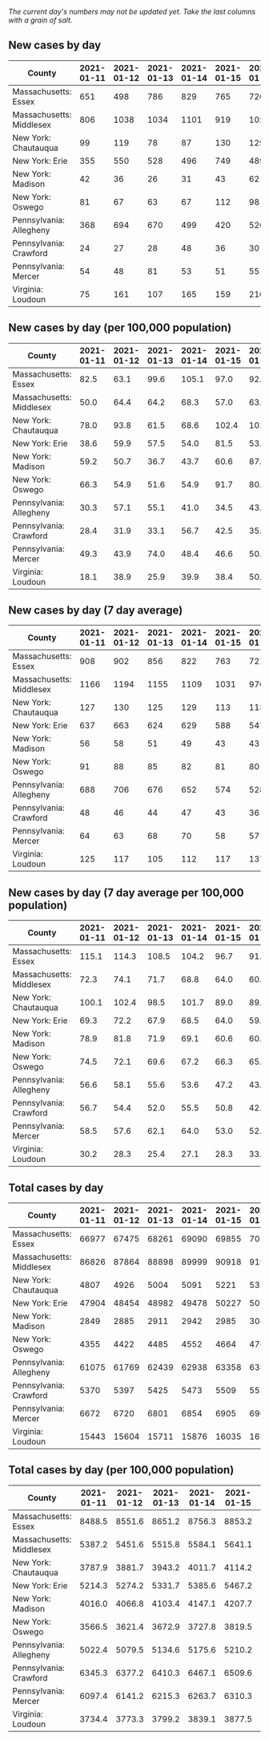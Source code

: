 _The current day's numbers may not be updated yet. Take the last columns with a grain of salt._
## New cases by day

| County | 2021-01-11 | 2021-01-12 | 2021-01-13 | 2021-01-14 | 2021-01-15 | 2021-01-16 | 2021-01-17 |
| --- | --- | --- | --- | --- | --- | --- | --- |
| Massachusetts: Essex | 651 | 498 | 786 | 829 | 765 | 726 | 670 |
| Massachusetts: Middlesex | 806 | 1038 | 1034 | 1101 | 919 | 1028 | 835 |
| New York: Chautauqua | 99 | 119 | 78 | 87 | 130 | 129 | 110 |
| New York: Erie | 355 | 550 | 528 | 496 | 749 | 489 | 668 |
| New York: Madison | 42 | 36 | 26 | 31 | 43 | 62 | 26 |
| New York: Oswego | 81 | 67 | 63 | 67 | 112 | 98 | 54 |
| Pennsylvania: Allegheny | 368 | 694 | 670 | 499 | 420 | 526 | 516 |
| Pennsylvania: Crawford | 24 | 27 | 28 | 48 | 36 | 30 | 26 |
| Pennsylvania: Mercer | 54 | 48 | 81 | 53 | 51 | 55 | 36 |
| Virginia: Loudoun | 75 | 161 | 107 | 165 | 159 | 210 | 392 |

## New cases by day (per 100,000 population)

| County | 2021-01-11 | 2021-01-12 | 2021-01-13 | 2021-01-14 | 2021-01-15 | 2021-01-16 | 2021-01-17 |
| --- | --- | --- | --- | --- | --- | --- | --- |
| Massachusetts: Essex | 82.5 | 63.1 | 99.6 | 105.1 | 97.0 | 92.0 | 84.9 |
| Massachusetts: Middlesex | 50.0 | 64.4 | 64.2 | 68.3 | 57.0 | 63.8 | 51.8 |
| New York: Chautauqua | 78.0 | 93.8 | 61.5 | 68.6 | 102.4 | 101.7 | 86.7 |
| New York: Erie | 38.6 | 59.9 | 57.5 | 54.0 | 81.5 | 53.2 | 72.7 |
| New York: Madison | 59.2 | 50.7 | 36.7 | 43.7 | 60.6 | 87.4 | 36.7 |
| New York: Oswego | 66.3 | 54.9 | 51.6 | 54.9 | 91.7 | 80.3 | 44.2 |
| Pennsylvania: Allegheny | 30.3 | 57.1 | 55.1 | 41.0 | 34.5 | 43.3 | 42.4 |
| Pennsylvania: Crawford | 28.4 | 31.9 | 33.1 | 56.7 | 42.5 | 35.4 | 30.7 |
| Pennsylvania: Mercer | 49.3 | 43.9 | 74.0 | 48.4 | 46.6 | 50.3 | 32.9 |
| Virginia: Loudoun | 18.1 | 38.9 | 25.9 | 39.9 | 38.4 | 50.8 | 94.8 |

## New cases by day (7 day average)

| County | 2021-01-11 | 2021-01-12 | 2021-01-13 | 2021-01-14 | 2021-01-15 | 2021-01-16 | 2021-01-17 |
| --- | --- | --- | --- | --- | --- | --- | --- |
| Massachusetts: Essex | 908 | 902 | 856 | 822 | 763 | 721 | 704 |
| Massachusetts: Middlesex | 1166 | 1194 | 1155 | 1109 | 1031 | 976 | 966 |
| New York: Chautauqua | 127 | 130 | 125 | 129 | 113 | 113 | 107 |
| New York: Erie | 637 | 663 | 624 | 629 | 588 | 547 | 548 |
| New York: Madison | 56 | 58 | 51 | 49 | 43 | 43 | 38 |
| New York: Oswego | 91 | 88 | 85 | 82 | 81 | 80 | 77 |
| Pennsylvania: Allegheny | 688 | 706 | 676 | 652 | 574 | 528 | 528 |
| Pennsylvania: Crawford | 48 | 46 | 44 | 47 | 43 | 36 | 31 |
| Pennsylvania: Mercer | 64 | 63 | 68 | 70 | 58 | 57 | 54 |
| Virginia: Loudoun | 125 | 117 | 105 | 112 | 117 | 137 | 181 |

## New cases by day (7 day average per 100,000 population)

| County | 2021-01-11 | 2021-01-12 | 2021-01-13 | 2021-01-14 | 2021-01-15 | 2021-01-16 | 2021-01-17 |
| --- | --- | --- | --- | --- | --- | --- | --- |
| Massachusetts: Essex | 115.1 | 114.3 | 108.5 | 104.2 | 96.7 | 91.4 | 89.2 |
| Massachusetts: Middlesex | 72.3 | 74.1 | 71.7 | 68.8 | 64.0 | 60.6 | 59.9 |
| New York: Chautauqua | 100.1 | 102.4 | 98.5 | 101.7 | 89.0 | 89.0 | 84.3 |
| New York: Erie | 69.3 | 72.2 | 67.9 | 68.5 | 64.0 | 59.5 | 59.6 |
| New York: Madison | 78.9 | 81.8 | 71.9 | 69.1 | 60.6 | 60.6 | 53.6 |
| New York: Oswego | 74.5 | 72.1 | 69.6 | 67.2 | 66.3 | 65.5 | 63.1 |
| Pennsylvania: Allegheny | 56.6 | 58.1 | 55.6 | 53.6 | 47.2 | 43.4 | 43.4 |
| Pennsylvania: Crawford | 56.7 | 54.4 | 52.0 | 55.5 | 50.8 | 42.5 | 36.6 |
| Pennsylvania: Mercer | 58.5 | 57.6 | 62.1 | 64.0 | 53.0 | 52.1 | 49.3 |
| Virginia: Loudoun | 30.2 | 28.3 | 25.4 | 27.1 | 28.3 | 33.1 | 43.8 |

## Total cases by day

| County | 2021-01-11 | 2021-01-12 | 2021-01-13 | 2021-01-14 | 2021-01-15 | 2021-01-16 | 2021-01-17 |
| --- | --- | --- | --- | --- | --- | --- | --- |
| Massachusetts: Essex | 66977 | 67475 | 68261 | 69090 | 69855 | 70581 | 71251 |
| Massachusetts: Middlesex | 86826 | 87864 | 88898 | 89999 | 90918 | 91946 | 92781 |
| New York: Chautauqua | 4807 | 4926 | 5004 | 5091 | 5221 | 5350 | 5460 |
| New York: Erie | 47904 | 48454 | 48982 | 49478 | 50227 | 50716 | 51384 |
| New York: Madison | 2849 | 2885 | 2911 | 2942 | 2985 | 3047 | 3073 |
| New York: Oswego | 4355 | 4422 | 4485 | 4552 | 4664 | 4762 | 4816 |
| Pennsylvania: Allegheny | 61075 | 61769 | 62439 | 62938 | 63358 | 63884 | 64400 |
| Pennsylvania: Crawford | 5370 | 5397 | 5425 | 5473 | 5509 | 5539 | 5565 |
| Pennsylvania: Mercer | 6672 | 6720 | 6801 | 6854 | 6905 | 6960 | 6996 |
| Virginia: Loudoun | 15443 | 15604 | 15711 | 15876 | 16035 | 16245 | 16637 |

## Total cases by day (per 100,000 population)

| County | 2021-01-11 | 2021-01-12 | 2021-01-13 | 2021-01-14 | 2021-01-15 | 2021-01-16 | 2021-01-17 |
| --- | --- | --- | --- | --- | --- | --- | --- |
| Massachusetts: Essex | 8488.5 | 8551.6 | 8651.2 | 8756.3 | 8853.2 | 8945.2 | 9030.2 |
| Massachusetts: Middlesex | 5387.2 | 5451.6 | 5515.8 | 5584.1 | 5641.1 | 5704.9 | 5756.7 |
| New York: Chautauqua | 3787.9 | 3881.7 | 3943.2 | 4011.7 | 4114.2 | 4215.8 | 4302.5 |
| New York: Erie | 5214.3 | 5274.2 | 5331.7 | 5385.6 | 5467.2 | 5520.4 | 5593.1 |
| New York: Madison | 4016.0 | 4066.8 | 4103.4 | 4147.1 | 4207.7 | 4295.1 | 4331.8 |
| New York: Oswego | 3566.5 | 3621.4 | 3672.9 | 3727.8 | 3819.5 | 3899.8 | 3944.0 |
| Pennsylvania: Allegheny | 5022.4 | 5079.5 | 5134.6 | 5175.6 | 5210.2 | 5253.4 | 5295.9 |
| Pennsylvania: Crawford | 6345.3 | 6377.2 | 6410.3 | 6467.1 | 6509.6 | 6545.0 | 6575.8 |
| Pennsylvania: Mercer | 6097.4 | 6141.2 | 6215.3 | 6263.7 | 6310.3 | 6360.6 | 6393.5 |
| Virginia: Loudoun | 3734.4 | 3773.3 | 3799.2 | 3839.1 | 3877.5 | 3928.3 | 4023.1 |
